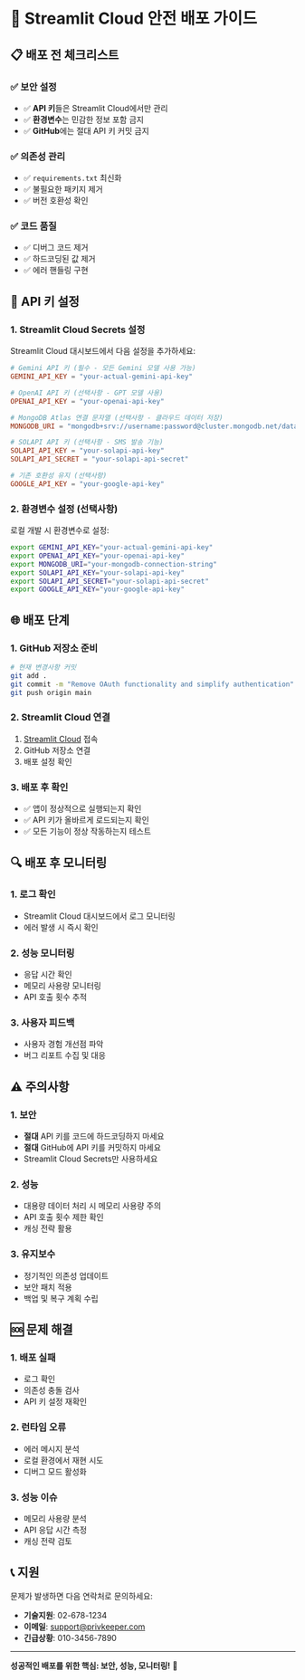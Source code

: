 # 🚀 Streamlit Cloud 안전 배포 가이드

## 📋 배포 전 체크리스트

### ✅ **보안 설정**
- ✅ **API 키**들은 Streamlit Cloud에서만 관리
- ✅ **환경변수**는 민감한 정보 포함 금지
- ✅ **GitHub**에는 절대 API 키 커밋 금지

### ✅ **의존성 관리**
- ✅ `requirements.txt` 최신화
- ✅ 불필요한 패키지 제거
- ✅ 버전 호환성 확인

### ✅ **코드 품질**
- ✅ 디버그 코드 제거
- ✅ 하드코딩된 값 제거
- ✅ 에러 핸들링 구현

## 🔑 API 키 설정

### 1. Streamlit Cloud Secrets 설정
Streamlit Cloud 대시보드에서 다음 설정을 추가하세요:

```toml
# Gemini API 키 (필수 - 모든 Gemini 모델 사용 가능)
GEMINI_API_KEY = "your-actual-gemini-api-key"

# OpenAI API 키 (선택사항 - GPT 모델 사용)
OPENAI_API_KEY = "your-openai-api-key"

# MongoDB Atlas 연결 문자열 (선택사항 - 클라우드 데이터 저장)
MONGODB_URI = "mongodb+srv://username:password@cluster.mongodb.net/database?retryWrites=true&w=majority"

# SOLAPI API 키 (선택사항 - SMS 발송 기능)
SOLAPI_API_KEY = "your-solapi-api-key"
SOLAPI_API_SECRET = "your-solapi-api-secret"

# 기존 호환성 유지 (선택사항)
GOOGLE_API_KEY = "your-google-api-key"
```

### 2. 환경변수 설정 (선택사항)
로컬 개발 시 환경변수로 설정:

```bash
export GEMINI_API_KEY="your-actual-gemini-api-key"
export OPENAI_API_KEY="your-openai-api-key"
export MONGODB_URI="your-mongodb-connection-string"
export SOLAPI_API_KEY="your-solapi-api-key"
export SOLAPI_API_SECRET="your-solapi-api-secret"
export GOOGLE_API_KEY="your-google-api-key"
```

## 🌐 배포 단계

### 1. GitHub 저장소 준비
```bash
# 현재 변경사항 커밋
git add .
git commit -m "Remove OAuth functionality and simplify authentication"
git push origin main
```

### 2. Streamlit Cloud 연결
1. [Streamlit Cloud](https://share.streamlit.io/) 접속
2. GitHub 저장소 연결
3. 배포 설정 확인

### 3. 배포 후 확인
- ✅ 앱이 정상적으로 실행되는지 확인
- ✅ API 키가 올바르게 로드되는지 확인
- ✅ 모든 기능이 정상 작동하는지 테스트

## 🔍 배포 후 모니터링

### 1. 로그 확인
- Streamlit Cloud 대시보드에서 로그 모니터링
- 에러 발생 시 즉시 확인

### 2. 성능 모니터링
- 응답 시간 확인
- 메모리 사용량 모니터링
- API 호출 횟수 추적

### 3. 사용자 피드백
- 사용자 경험 개선점 파악
- 버그 리포트 수집 및 대응

## ⚠️ 주의사항

### 1. 보안
- **절대** API 키를 코드에 하드코딩하지 마세요
- **절대** GitHub에 API 키를 커밋하지 마세요
- Streamlit Cloud Secrets만 사용하세요

### 2. 성능
- 대용량 데이터 처리 시 메모리 사용량 주의
- API 호출 횟수 제한 확인
- 캐싱 전략 활용

### 3. 유지보수
- 정기적인 의존성 업데이트
- 보안 패치 적용
- 백업 및 복구 계획 수립

## 🆘 문제 해결

### 1. 배포 실패
- 로그 확인
- 의존성 충돌 검사
- API 키 설정 재확인

### 2. 런타임 오류
- 에러 메시지 분석
- 로컬 환경에서 재현 시도
- 디버그 모드 활성화

### 3. 성능 이슈
- 메모리 사용량 분석
- API 응답 시간 측정
- 캐싱 전략 검토

## 📞 지원

문제가 발생하면 다음 연락처로 문의하세요:
- **기술지원**: 02-678-1234
- **이메일**: support@privkeeper.com
- **긴급상황**: 010-3456-7890

---

**성공적인 배포를 위한 핵심: 보안, 성능, 모니터링!** 🚀
